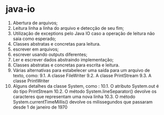 # java-io
1. Abertura de arquivos;
2. Leitura linha a linha do arquivo e detecção de seu fim;
3. Utilização de exceptions pelo Java IO caso a operação de leitura não saia como esperado;
4. Classes abstratas e concretas para leitura.
5. escrever em arquivos;
6. escrever usando outputs diferentes;
7. Ler e escrever dados abstraindo implementação;
8. Classes abstratas e concretas para escrita e leitura.
9. Várias alternativas para estabelecer uma saída para um arquivo de texto, como:
9.1. A classe FileWriter
9.2. A classe PrintStream
9.3. A classe PrintWriter
10. Alguns detalhes da classe System, como :
10.1. O atributo System.out é do tipo PrintStream
10.2. O método System.lineSeparator() devolve os caracteres que representam uma nova linha
10.3. O método System.currentTimeMillis() devolve os milissegundos que passaram desde 1 de janeiro de 1970
